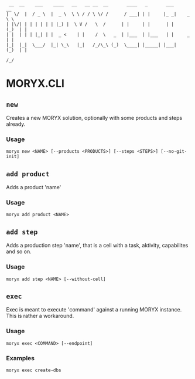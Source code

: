      __  __    ___    ____   __   __ __  __       ____   _       ___        __  
    |  \/  |  / _ \  |  _ \  \ \ / / \ \/ /      / ___| | |     |_ _|    _  \ \  
    | |\/| | | | | | | |_) |  \ V /   \  /      | |     | |      | |    (_)  | |  
    | |  | | | |_| | |  _ <    | |    /  \   _  | |___  | |___   | |     _   | |  
    |_|  |_|  \___/  |_| \_\   |_|   /_/\_\ (_)  \____| |_____| |___|   (_)  | |  
                                                                            /_/  

# MORYX.CLI

## `new`

Creates a new MORYX solution, optionally with some products and steps already. 

### Usage
    
    moryx new <NAME> [--products <PRODUCTS>] [--steps <STEPS>] [--no-git-init]


## `add product`

Adds a product 'name'

### Usage

    moryx add product <NAME>

 
## `add step`

Adds a production step 'name', that is a cell with a task, aktivity, capabilites
and so on.

### Usage

    moryx add step <NAME> [--without-cell]


## `exec` 

Exec is meant to execute 'command' against a running MORYX instance. 
This is rather a workaround. 

### Usage

    moryx exec <COMMAND> [--endpoint]

### Examples

    moryx exec create-dbs

